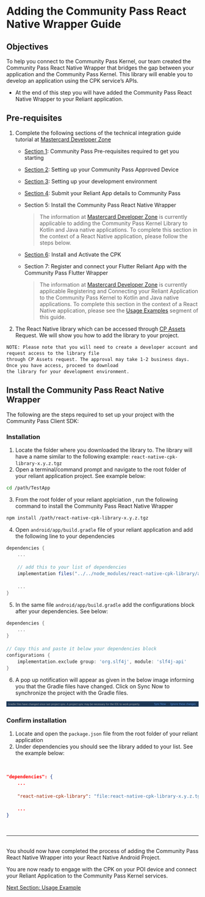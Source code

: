 # Adding the Community Pass React Native Wrapper Guide

## Objectives

To help you connect to the Community Pass Kernel, our team created the Community Pass React Native Wrapper that bridges the gap between your application and the Community Pass Kernel. This library will enable you to develop an application using the CPK service’s APIs.

- At the end of this step you will have added the Community Pass React Native Wrapper to your Reliant application.

## Pre-requisites

1.  Complete the following sections of the technical integration guide tutorial at [Mastercard Developer Zone](https://developer.mastercard.com/cp-kernel-integration-api/tutorial/getting-started-guide/)

    - [Section 1](https://developer.mastercard.com/cp-kernel-integration-api/tutorial/getting-started-guide/step1): Community Pass Pre-requisites required to get you starting
    - [Section 2](https://developer.mastercard.com/cp-kernel-integration-api/tutorial/getting-started-guide/step2): Setting up your Community Pass Approved Device
    - [Section 3](https://developer.mastercard.com/cp-kernel-integration-api/tutorial/getting-started-guide/step3): Setting up your development environment
    - [Section 4](https://developer.mastercard.com/cp-kernel-integration-api/tutorial/getting-started-guide/step4): Submit your Reliant App details to Community Pass
    - Section 5: Install the Community Pass React Native Wrapper

      > The information at [Mastercard Developer Zone](https://developer.mastercard.com/cp-kernel-integration-api/tutorial/getting-started-guide/step5/) is currently applicable to adding the Community Pass Kernel Library to Kotlin and Java native applications. To complete this section in the context of a React Native application, please follow the steps below.

    - [Section 6](https://developer.mastercard.com/cp-kernel-integration-api/tutorial/getting-started-guide/step6): Install and Activate the CPK
    - Section 7: Register and connect your Flutter Reliant App with the Community Pass Flutter Wrapper

      > The information at [Mastercard Developer Zone](https://developer.mastercard.com/cp-kernel-integration-api/tutorial/getting-started-guide/step7/) is currently applicable Registering and Connecting your Reliant Application to the Community Pass Kernel to Kotlin and Java native applications. To complete this section in the context of a React Native application, please see the [Usage Examples](usage-examples.md) segment of this guide.

2.  The React Native library which can be accessed through [CP Assets](https://developer.mastercard.com/cp-kernel-integration-api/documentation/cp-assets/cp-assets-request/) Request. We will show you how to add the library to your project.

```
NOTE: Please note that you will need to create a developer account and request access to the library file
through CP Assets request. The approval may take 1-2 business days. Once you have access, proceed to download
the library for your development environment.
```

## Install the Community Pass React Native Wrapper

The following are the steps required to set up your project with the Community Pass Client SDK:

### Installation

1. Locate the folder where you downloaded the library to. The library will have a name similar to the following example: `react-native-cpk-library-x.y.z.tgz`
2. Open a terminal/command prompt and navigate to the root folder of your reliant application project. See example below:

```sh
cd /path/TestApp
```

3. From the root folder of your reliant applciation , run the following command to install the Community Pass React Native Wrapper

```sh
npm install /path/react-native-cpk-library-x.y.z.tgz
```

4. Open `android/app/build.gradle` file of your reliant application and add the following line to your dependencies

```gradle
dependencies {
    ...

    // add this to your list of dependencies
    implementation files("../../node_modules/react-native-cpk-library/android/libs/community-pass-library-v2.4.0.aar");

    ...
}
```

5. In the same file `android/app/build.gradle` add the configurations block after your dependencies. See below:

```gradle
dependencies {
    ...
}

// Copy this and paste it below your dependencies block
configurations {
    implementation.exclude group: 'org.slf4j', module: 'slf4j-api'
}
```

6.  A pop up notification will appear as given in the below image informing you that the Gradle files have changed. Click on Sync Now to synchronize the project with the Gradle files.

![](/docs/assets/android-studio-popup.png)

### Confirm installation

1. Locate and open the `package.json` file from the root folder of your reliant application
2. Under dependencies you should see the library added to your list. See the example below:

<br/>

```json
"dependencies": {
    ...

    "react-native-cpk-library": "file:react-native-cpk-library-x.y.z.tgz",

    ...
}
```

<br/>

---

<br/>
You should now have completed the process of adding the Community Pass React Native Wrapper into your React Native Android Project.

You are now ready to engage with the CPK on your POI device and connect your Reliant Application to the Community Pass Kernel services.

[Next Section: Usage Example](usage-examples.md)
